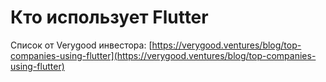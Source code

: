 # Кто использует Flutter

Список от Verygood инвестора: [https://verygood.ventures/blog/top-companies-using-flutter](https://verygood.ventures/blog/top-companies-using-flutter)
